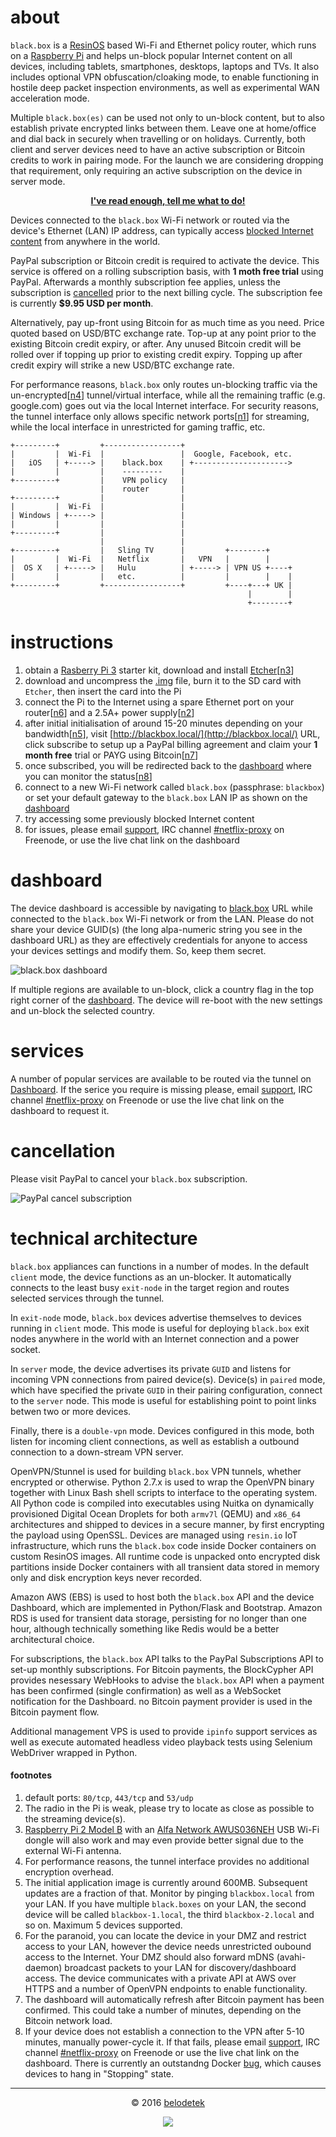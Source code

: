 # about
`black.box` is a [ResinOS](https://resinos.io/) based Wi-Fi and Ethernet policy router, which runs on a [Raspberry Pi](https://en.wikipedia.org/wiki/Raspberry_Pi) and helps un-block popular Internet content on all devices, including tablets, smartphones, desktops, laptops and TVs. It also includes optional VPN obfuscation/cloaking mode, to enable functioning in hostile deep packet inspection environments, as well as experimental WAN acceleration mode.

Multiple `black.box(es)` can be used not only to un-block content, but to also establish private encrypted links between them. Leave one at home/office and dial back in securely when travelling or on holidays. Currently, both client and server devices need to have an active subscription or Bitcoin credits to work in pairing mode. For the launch we are considering dropping that requirement, only requiring an active subscription on the device in server mode.

<p align="center"><a href="http://black-box.belodedenko.me/#instructions"><strong>I've read enough, tell me what to do!</strong></a></p>

Devices connected to the `black.box` Wi-Fi network or routed via the device's Ethernet (LAN) IP address, can typically access [blocked Internet content](#services) from anywhere in the world.

PayPal subscription or Bitcoin credit is required to activate the device. This service is offered on a rolling subscription basis, with **1 moth free trial** using PayPal. Afterwards a monthly subscription fee applies, unless the subscription is [cancelled](#cancellation) prior to the next billing cycle. The subscription fee is currently **$9.95 USD per month**.

Alternatively, pay up-front using Bitcoin for as much time as you need. Price quoted based on USD/BTC exchange rate. Top-up at any point prior to the existing Bitcoin credit expiry, or after. Any unused Bitcoin credit will be rolled over if topping up prior to existing credit expiry. Topping up after credit expiry will strike a new USD/BTC exchange rate.

For performance reasons, `black.box` only routes un-blocking traffic via the un-encrypted[[n4](#footnotes)] tunnel/virtual interface, while all the remaining traffic (e.g. google.com) goes out via the local Internet interface. For security reasons, the tunnel interface only allows specific network ports[[n1](#footnotes)] for streaming, while the local interface in unrestricted for gaming traffic, etc.

```
+---------+         +-----------------+
|         |  Wi-Fi  |                 |  Google, Facebook, etc.
|   iOS   | +-----> |    black.box    | +--------------------->
|         |         |    ---------    |
+---------+         |    VPN policy   |
                    |    router       |
+---------+         |                 |
|         |  Wi-Fi  |                 |
| Windows | +-----> |                 |
|         |         |                 |
+---------+         |                 |
                    |                 |
+---------+         |   Sling TV      |         +--------+
|         |  Wi-Fi  |   Netflix       |   VPN   |        |
|  OS X   | +-----> |   Hulu          | +-----> | VPN US +----+
|         |         |   etc.          |         |        |    |
+---------+         +-----------------+         +----+---+ UK |
                                                     |        |
                                                     +--------+
```

# instructions
1. obtain a [Rasberry Pi 3](https://www.amazon.co.uk/Raspberry-Pi-Official-Desktop-Starter/dp/B01CI5879A) starter kit, download and install [Etcher](http://www.etcher.io/)[[n3](#footnotes)]
2. download and uncompress the [.img](https://s3.eu-central-1.amazonaws.com/belodetech/resin-rpi3-1.24.1-2.8.3-eef8cf4afe02.img.gz) file, burn it to the SD card with `Etcher`, then insert the card into the Pi
3. connect the Pi to the Internet using a spare Ethernet port on your router[[n6](#footnotes)] and a 2.5A+ power supply[[n2](#footnotes)]
4. after initial initialisation of around 15-20 minutes depending on your bandwidth[[n5](#footnotes)], visit [http://blackbox.local/](http://blackbox.local/) URL, click subscribe to setup up a PayPal billing agreement and claim your **1 month free** trial or PAYG using Bitcoin[[n7](#footnotes)]
5. once subscribed, you will be redirected back to the [dashboard](#dashboard) where you can monitor the status[[n8](#footnotes)]
7. connect to a new Wi-Fi network called `black.box` (passphrase: `blackbox`) or set your default gateway to the `black.box` LAN IP as shown on the [dashboard](#dashboard)
8. try accessing some previously blocked Internet content
9. for issues, please email [support](mailto:blackbox@belodedenko.me), IRC channel [#netflix-proxy](https://webchat.freenode.net/?channels=#netflix-proxy) on Freenode, or use the live chat link on the dashboard

# dashboard
The device dashboard is accessible by navigating to [black.box](http://blackbox.local/) URL while connected to the `black.box` Wi-Fi network or from the LAN. Please do not share your device GUID(s) (the long alpa-numeric string you see in the dashboard URL) as they are effectively credentials for anyone to access your devices settings and modify them. So, keep them secret.

![black.box dashboard](https://raw.githubusercontent.com/ab77/black.box/master/images/dashboard.png)

If multiple regions are available to un-block, click a country flag in the top right corner of the [dashboard](#dashboard). The device will re-boot with the new settings and un-block the selected country.

# services
A number of popular services are available to be routed via the tunnel on [Dashboard](#dashboard). If the serice you require is missing please, email [support](mailto:blackbox@belodedenko.me), IRC channel [#netflix-proxy](https://webchat.freenode.net/?channels=#netflix-proxy) on Freenode or use the live chat link on the dashboard to request it.

# cancellation
Please visit PayPal to cancel your `black.box` subscription.

![PayPal cancel subscription](https://raw.githubusercontent.com/ab77/black.box/master/images/paypal.png)

# technical architecture
`black.box` appliances can functions in a number of modes. In the default `client` mode, the device functions as an un-blocker. It automatically connects to the least busy `exit-node` in the target region and routes selected services through the tunnel.

In `exit-node` mode, `black.box` devices advertise themselves to devices running in `client` mode. This mode is useful for deploying `black.box` exit nodes anywhere in the world with an Internet connection and a power socket.

In `server` mode, the device advertises its private `GUID` and listens for incoming VPN connections from paired device(s). Device(s) in `paired` mode, which have specified the private `GUID` in their pairing configuration, connect to the `server` node. This mode is useful for establishing point to point links betwen two or more devices.

Finally, there is a `double-vpn` mode. Devices configured in this mode, both listen for incoming client connections, as well as establish a outbound connection to a down-stream VPN server.

OpenVPN/Stunnel is used for building `black.box` VPN tunnels, whether encrypted or otherwise. Python 2.7.x is used to wrap the OpenVPN binary together with Linux Bash shell scripts to interface to the operating system. All Python code is compiled into executables using Nuitka on dynamically provisioned Digital Ocean Droplets for both `armv7l` (QEMU) and `x86_64` architectures and shipped to devices in a secure manner, by first encrypting the payload using OpenSSL. Devices are managed using `resin.io` IoT infrastructure, which runs the `black.box` code inside Docker containers on custom ResinOS images. All runtime code is unpacked onto encrypted disk partitions inside Docker containers with all transient data stored in memory only and disk encryption keys never recorded.

Amazon AWS (EBS) is used to host both the `black.box` API and the device Dashboard, which are implemented in Python/Flask and Bootstrap. Amazon RDS is used for transient data storage, persisting for no longer than one hour, although technically something like Redis would be a better architectural choice.

For subscriptions, the `black.box` API talks to the PayPal Subscriptions API to set-up monthly subscriptions. For Bitcoin payments, the BlockCypher API provides nesessary WebHooks to advise the `black.box` API when a payment has been confirmed (single confirmation) as well as a WebSocket notification for the Dashboard. no Bitcoin payment provider is used in the Bitcoin payment flow.

Additional management VPS is used to provide `ipinfo` support services as well as execute automated headless video playback tests using  Selenium WebDriver wrapped in Python.

#### footnotes
1. default ports: `80/tcp`, `443/tcp` and `53/udp`
2. The radio in the Pi is weak, please try to locate as close as possible to the streaming device(s).
3. [Raspberry Pi 2 Model B](https://www.raspberrypi.org/products/raspberry-pi-2-model-b/) with an [Alfa Network AWUS036NEH](https://www.amazon.co.uk/dp/B003JTM9JY) USB Wi-Fi dongle will also work and may even provide better signal due to the external Wi-Fi antenna.
4. For performance reasons, the tunnel interface provides no additional encryption overhead.
5. The initial application image is currently around 600MB. Subsequent updates are a fraction of that. Monitor by pinging `blackbox.local` from your LAN. If you have multiple `black.boxes` on your LAN, the second device will be called `blackbox-1.local`, the third `blackbox-2.local` and so on. Maximum 5 devices supported.
6. For the paranoid, you can locate the device in your DMZ and restrict access to your LAN, however the device needs unrestricted oubound access to the Internet. Your DMZ should also forward mDNS (avahi-daemon) broadcast packets to your LAN for discovery/dashboard access. The device communicates with a private API at AWS over HTTPS and a number of OpenVPN endpoints to enable functionality.
7. The dashboard will automatically refresh after Bitcoin payment has been confirmed. This could take a number of minutes, depending on the Bitcoin network load.
8. If your device does not establish a connection to the VPN after 5-10 minutes, manually power-cycle it. If that fails, please email [support](mailto:blackbox@belodedenko.me), IRC channel [#netflix-proxy](https://webchat.freenode.net/?channels=#netflix-proxy) on Freenode or use the live chat link on the dashboard. There is currently an outstandng Docker [bug](https://github.com/docker/docker/issues/22312), which causes devices to hang in "Stopping" state.

<hr>
<p align="center">&copy; 2016 <a href="http://ab77.github.io/">belodetek</a></p>
<p align="center"><a href="http://anton.belodedenko.me/"><img src="https://avatars2.githubusercontent.com/u/2033996?v=3&s=50"></a></p>
